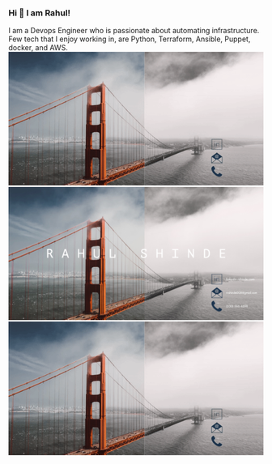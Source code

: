 ### Hi 👋 I am Rahul!
I am a Devops Engineer who is passionate about automating infrastructure. Few tech that I enjoy working in, are Python, Terraform, Ansible, Puppet, docker, and AWS.
[![Header](https://raw.githubusercontent.com/rahulvshinde/rahulvshinde/master/banner.gif "Header")](https://some-url.dev/)
[![Header](https://raw.githubusercontent.com/rahulvshinde/rahulvshinde/master/banner.jpg "Header")](https://martinheinz.dev/)
![Alt Text](https://raw.githubusercontent.com/rahulvshinde/rahulvshinde/master/banner.gif)


<!--
**rahulvshinde/rahulvshinde** is a ✨ _special_ ✨ repository because its `README.md` (this file) appears on your GitHub profile.

Here are some ideas to get you started:

- 🔭 I’m currently working on ...
- 🌱 I’m currently learning ...
- 👯 I’m looking to collaborate on ...
- 🤔 I’m looking for help with ...
- 💬 Ask me about ...
- 📫 How to reach me: ...
- 😄 Pronouns: ...
- ⚡ Fun fact: ...
-->
